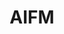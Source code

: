 ---
layout: page
title: AIFM
description: AI Factory for Mining
img: assets/img/AIFactory.png
redirect: https://www.ltu.se/research/subjects/Drift-och-underhall/Forskningsprojekt/AI-Factory-Mining?l=en
importance: 1
category: work
---